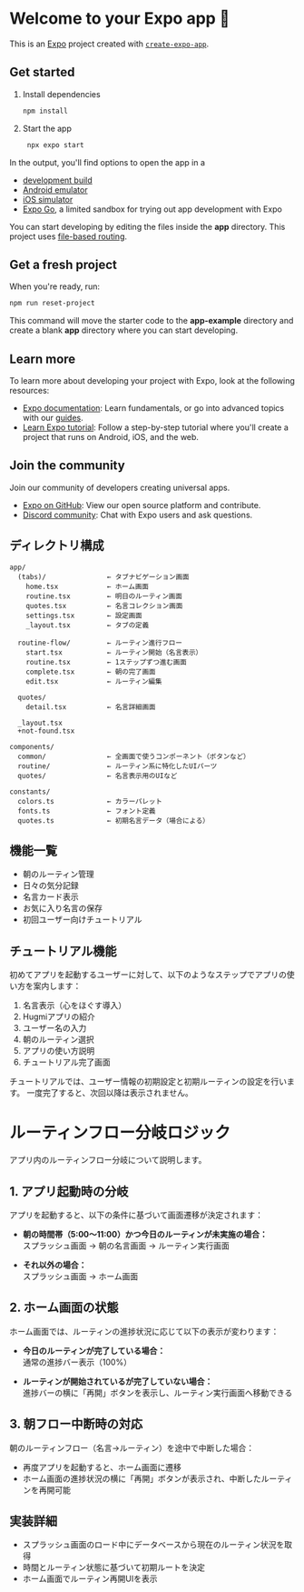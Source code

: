 # Welcome to your Expo app 👋

This is an [Expo](https://expo.dev) project created with [`create-expo-app`](https://www.npmjs.com/package/create-expo-app).

## Get started

1. Install dependencies

   ```bash
   npm install
   ```

2. Start the app

   ```bash
    npx expo start
   ```

In the output, you'll find options to open the app in a

- [development build](https://docs.expo.dev/develop/development-builds/introduction/)
- [Android emulator](https://docs.expo.dev/workflow/android-studio-emulator/)
- [iOS simulator](https://docs.expo.dev/workflow/ios-simulator/)
- [Expo Go](https://expo.dev/go), a limited sandbox for trying out app development with Expo

You can start developing by editing the files inside the **app** directory. This project uses [file-based routing](https://docs.expo.dev/router/introduction).

## Get a fresh project

When you're ready, run:

```bash
npm run reset-project
```

This command will move the starter code to the **app-example** directory and create a blank **app** directory where you can start developing.

## Learn more

To learn more about developing your project with Expo, look at the following resources:

- [Expo documentation](https://docs.expo.dev/): Learn fundamentals, or go into advanced topics with our [guides](https://docs.expo.dev/guides).
- [Learn Expo tutorial](https://docs.expo.dev/tutorial/introduction/): Follow a step-by-step tutorial where you'll create a project that runs on Android, iOS, and the web.

## Join the community

Join our community of developers creating universal apps.

- [Expo on GitHub](https://github.com/expo/expo): View our open source platform and contribute.
- [Discord community](https://chat.expo.dev): Chat with Expo users and ask questions.

## ディレクトリ構成

```
app/
  (tabs)/               ← タブナビゲーション画面
    home.tsx            ← ホーム画面
    routine.tsx         ← 明日のルーティン画面
    quotes.tsx          ← 名言コレクション画面
    settings.tsx        ← 設定画面
    _layout.tsx         ← タブの定義

  routine-flow/         ← ルーティン進行フロー
    start.tsx           ← ルーティン開始（名言表示）
    routine.tsx         ← 1ステップずつ進む画面
    complete.tsx        ← 朝の完了画面
    edit.tsx            ← ルーティン編集

  quotes/
    detail.tsx          ← 名言詳細画面

  _layout.tsx
  +not-found.tsx

components/
  common/               ← 全画面で使うコンポーネント（ボタンなど）
  routine/              ← ルーティン系に特化したUIパーツ
  quotes/               ← 名言表示用のUIなど

constants/
  colors.ts             ← カラーパレット
  fonts.ts              ← フォント定義
  quotes.ts             ← 初期名言データ（場合による）
```

## 機能一覧

- 朝のルーティン管理
- 日々の気分記録
- 名言カード表示
- お気に入り名言の保存
- 初回ユーザー向けチュートリアル

## チュートリアル機能

初めてアプリを起動するユーザーに対して、以下のようなステップでアプリの使い方を案内します：

1. 名言表示（心をほぐす導入）
2. Hugmiアプリの紹介
3. ユーザー名の入力
4. 朝のルーティン選択
5. アプリの使い方説明
6. チュートリアル完了画面

チュートリアルでは、ユーザー情報の初期設定と初期ルーティンの設定を行います。
一度完了すると、次回以降は表示されません。

# ルーティンフロー分岐ロジック

アプリ内のルーティンフロー分岐について説明します。

## 1. アプリ起動時の分岐

アプリを起動すると、以下の条件に基づいて画面遷移が決定されます：

- **朝の時間帯（5:00〜11:00）かつ今日のルーティンが未実施の場合：**  
  スプラッシュ画面 → 朝の名言画面 → ルーティン実行画面
  
- **それ以外の場合：**  
  スプラッシュ画面 → ホーム画面

## 2. ホーム画面の状態

ホーム画面では、ルーティンの進捗状況に応じて以下の表示が変わります：

- **今日のルーティンが完了している場合：**  
  通常の進捗バー表示（100%）
  
- **ルーティンが開始されているが完了していない場合：**  
  進捗バーの横に「再開」ボタンを表示し、ルーティン実行画面へ移動できる

## 3. 朝フロー中断時の対応

朝のルーティンフロー（名言→ルーティン）を途中で中断した場合：

- 再度アプリを起動すると、ホーム画面に遷移
- ホーム画面の進捗状況の横に「再開」ボタンが表示され、中断したルーティンを再開可能

## 実装詳細

- スプラッシュ画面のロード中にデータベースから現在のルーティン状況を取得
- 時間とルーティン状態に基づいて初期ルートを決定
- ホーム画面でルーティン再開UIを表示
